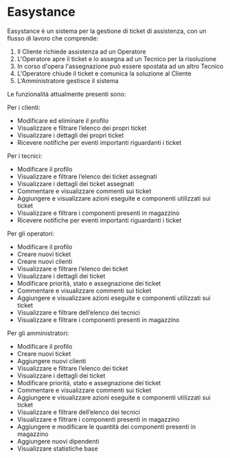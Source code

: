 # Easystance

Easystance è un sistema per la gestione di ticket di assistenza, con un flusso di lavoro che comprende:
1. Il Cliente richiede assistenza ad un Operatore
2. L'Operatore apre il ticket e lo assegna ad un Tecnico per la risoluzione
3. In corso d'opera l'assegnazione può essere spostata ad un altro Tecnico
4. L'Operatore chiude il ticket e comunica la soluzione al Cliente
5. L'Amministratore gestisce il sistema

Le funzionalità attualmente presenti sono:

Per i clienti:
- Modificare ed eliminare il profilo
- Visualizzare e filtrare l’elenco dei propri ticket
- Visualizzare i dettagli dei propri ticket
- Ricevere notifiche per eventi importanti riguardanti i ticket

Per i tecnici:
- Modificare il profilo
- Visualizzare e filtrare l’elenco dei ticket assegnati
- Visualizzare i dettagli dei ticket assegnati
- Commentare e visualizzare commenti sui ticket
- Aggiungere e visualizzare azioni eseguite e componenti utilizzati sui ticket
- Visualizzare e filtrare i componenti presenti in magazzino
- Ricevere notifiche per eventi importanti riguardanti i ticket

Per gli operatori:
- Modificare il profilo
- Creare nuovi ticket
- Creare nuovi clienti
- Visualizzare e filtrare l’elenco dei ticket
- Visualizzare i dettagli dei ticket
- Modificare priorità, stato e assegnazione dei ticket
- Commentare e visualizzare commenti sui ticket
- Aggiungere e visualizzare azioni eseguite e componenti utilizzati sui ticket
- Visualizzare e filtrare dell’elenco dei tecnici
- Visualizzare e filtrare i componenti presenti in magazzino

Per gli amministratori:
- Modificare il profilo
- Creare nuovi ticket
- Aggiungere nuovi clienti
- Visualizzare e filtrare l’elenco dei ticket
- Visualizzare i dettagli dei ticket
- Modificare priorità, stato e assegnazione dei ticket
- Commentare e visualizzare commenti sui ticket
- Aggiungere e visualizzare azioni eseguite e componenti utilizzati sui ticket
- Visualizzare e filtrare dell’elenco dei tecnici
- Visualizzare e filtrare i componenti presenti in magazzino
- Aggiungere e modificare le quantità dei componenti presenti in magazzino
- Aggiungere nuovi dipendenti
- Visualizzare statistiche base
